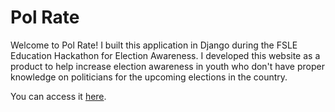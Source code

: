 # Pol Rate

Welcome to Pol Rate! I built this application in Django during the FSLE Education Hackathon for Election Awareness.
I developed this website as a product to help increase election awareness in youth who don't have proper knowledge on politicians for the upcoming elections in the country.

You can access it <a href="https://pol-rate.herokuapp.com/">here</a>.
